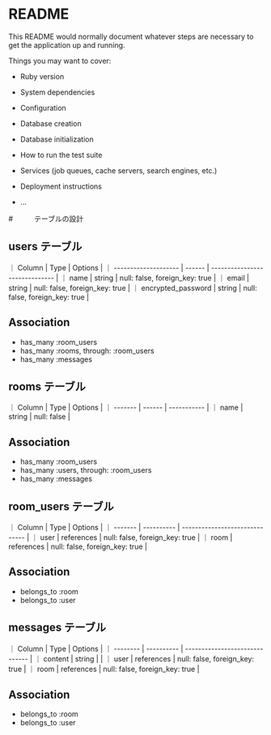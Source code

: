 # README

This README would normally document whatever steps are necessary to get the
application up and running.

Things you may want to cover:

* Ruby version

* System dependencies

* Configuration

* Database creation

* Database initialization

* How to run the test suite

* Services (job queues, cache servers, search engines, etc.)

* Deployment instructions

* ...

#　　　テーブルの設計

## users テーブル

｜ Column               | Type   | Options                        |
｜ -------------------- | ------ | ------------------------------ |
｜ name                 | string | null: false, foreign_key: true |
｜ email                | string | null: false, foreign_key: true |
｜ encrypted_password   | string | null: false, foreign_key: true |

## Association

- has_many :room_users
- has_many :rooms, through: :room_users
- has_many :messages

## rooms テーブル

｜ Column  | Type   | Options     |
｜ ------- | ------ | ----------- |
｜ name    | string | null: false |

## Association

- has_many :room_users
- has_many :users, through: :room_users
- has_many :messages




## room_users テーブル

｜ Column  | Type       | Options                        |
｜ ------- | ---------- | ------------------------------ |
｜ user    | references | null: false, foreign_key: true |
｜ room    | references | null: false, foreign_key: true |

## Association

- belongs_to :room
- belongs_to :user


## messages テーブル


｜ Column   | Type       | Options                        |
｜ -------- | ---------- | ------------------------------ |
｜ content  | string     |                                |
｜ user     | references | null: false, foreign_key: true |
｜ room     | references | null: false, foreign_key: true |

## Association

- belongs_to :room
- belongs_to :user

